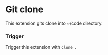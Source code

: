 # Git clone

This extension gits clone into ~/code directory.

### Trigger

Trigger this extension with `clone `.
